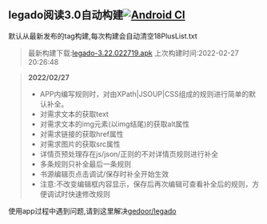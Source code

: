 ## legado阅读3.0自动构建[![Android CI](https://github.com/10bits/gedoor-Build/workflows/Android%20CI/badge.svg)](https://github.com/10bits/gedoor-Build/actions)

默认从最新发布的tag构建,每次构建会自动清空18PlusList.txt

> 最新构建下载:[legado-3.22.022719.apk](https://github.com/xianum/gedoor-Build/releases/download/legado-3.22.022719/legado-3.22.022719.apk) 上次构建时间:2022-02-27 20:26:48
<!--start-->
> **2022/02/27**
> 
> * APP内编写规则时，对由XPath|JSOUP|CSS组成的规则进行简单的默认补全。
> * 对需求文本的获取text
> * 对需求文本的img元素(以img结尾)的获取alt属性
> * 对需求链接的获取href属性
> * 对需求图片的获取src属性
> * 详情页预处理存在js/json/正则的不对详情页规则进行补全
> * 多条规则只补全最后一条规则
> * 书源编辑页点击调试/保存时补全开始生效
> * 注意:不改变编辑框内容显示，保存后再次编辑可查看补全后的规则，方便调试时快速修改规则
> 
<!--end-->
  
使用app过程中遇到问题,请到这里解决[gedoor/legado](https://github.com/gedoor/legado/issues)

